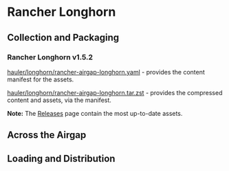 # Rancher Longhorn

## Collection and Packaging

### Rancher Longhorn v1.5.2

[hauler/longhorn/rancher-airgap-longhorn.yaml](https://rancher-airgap.s3.amazonaws.com/v1.5.1/hauler/longhorn/rancher-airgap-longhorn.yaml) - provides the content manifest for the assets.

[hauler/longhorn/rancher-airgap-longhorn.tar.zst](https://rancher-airgap.s3.amazonaws.com/v1.5.1/hauler/longhorn/rancher-airgap-longhorn.tar.zst) - provides the compressed content and assets, via the manifest.

**Note:** The [Releases](https://github.com/zackbradys/rancher-airgap/releases) page contain the most up-to-date assets.

## Across the Airgap

## Loading and Distribution